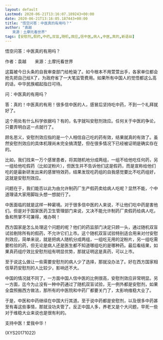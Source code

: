 ```yaml
---
layout: default
Lastmod: 2020-06-21T13:16:07.189243+00:00
date: 2020-06-21T13:16:05.187443+00:00
title: "悟空问答：中医真的有用吗？"
author: "袁越
　　来源：土摩托看世界"
tags: [安慰剂,假药,中药,双盲,随机,效应,信中医,病人,中医,真的,新语丝]
---
```


悟空问答：中医真的有用吗？

作者：袁越　　来源：土摩托看世界

这篇被今日头条的自我审查部门给枪毙了。如今根本不用萱萱出手，各家单位都会抢先把自己给X了，为政府省了一大笔监管费用。如果所有中国人的觉悟都这么高的话，中华民族崛起指日可待。

问：中医真的有用吗？

答：真的！中医真的有用！很多信中医的人，感冒后坚持吃中药，不到一个礼拜就好了。

这个用处有什么科学依据吗？有的，名字就叫安慰剂效应。任何关于中医的争论，只要弄明白这一点就行了。

顾名思义，安慰剂效应指的是一个人相信自己吃的药有效，结果就真的有效了。虽然安慰剂效应的具体机理尚未完全搞清楚，但在很多情况下已经被证明是确实存在的。

比如，我们找来一万个感冒患者，将其随机地分成两组，一组不给他吃任何药，另一组给他吃假药（比如淀粉片），但医生并不告诉他们这是假药，而是宣称给他们吃的是最新研发出来的感冒特效药，结果发现吃药组的自我感觉要比不吃药组好，这就是安慰剂效应。

问题在于，我们能否以此为由允许制药厂生产假药卖给病人吃呢？显然不能，个中道理请大家用脚趾头想一想就行了。

中医面临的就是这样一种窘境。对于很多信中医的人来说，不让他们吃中药是害他们。但是对于国家医药卫生管理部门来说，又决不能允许制药厂卖假药给病人吃，鱼和熊掌不可兼得，难办啊！

西方国家是怎么处理这个问题的呢？他们的药监部门决定只顾一头，通过随机双盲试验剔除所有的假药，不允许它们上市。这个随机双盲试验特别适合用来对付安慰剂效应，简单来说，就是把病人随机分成两组，一组吃无用的淀粉片，另一组吃需要检验的药，但无论是病人还是医生都不知道哪组吃的是哪种药。最后看结果，如果真药组疗效比安慰剂组有明显优势，那就证明这是真药，可以上市。

至于说这么做让一些需要安慰剂的病人少了选择，那就没办法了。好在西方国家相信草药安慰剂的人比较少，影响还不大。

中国的情况就不同了。一方面中国人信中医的比例很高，安慰剂效应非常明显。另一方面，迄今为止没有一种中药通过了随机双盲试验，无一例外都是安慰剂，如果全盘照搬西方做法，那所有的中医院和中药厂都要关门了，太影响维稳大业了。

于是，中医和中药继续在中国大行其道。至于说中药都是安慰剂，以及很多中药甚至有毒这些事情，那就没功夫管了。反正中国人多，养老又是个大问题，早死一些对于维稳大业来说也是很有利的。

支持中医！爱我中华！

(XYS20171022)

